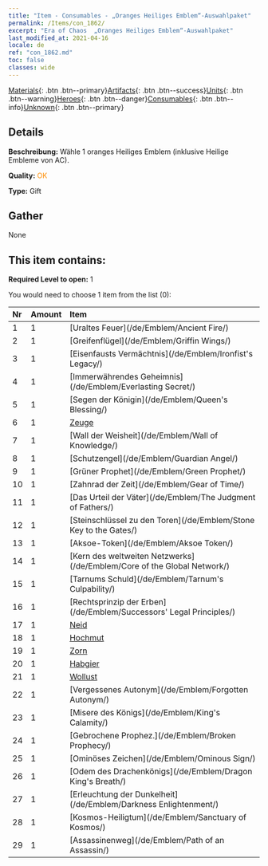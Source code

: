 ```yaml
---
title: "Item - Consumables - „Oranges Heiliges Emblem“-Auswahlpaket"
permalink: /Items/con_1862/
excerpt: "Era of Chaos  „Oranges Heiliges Emblem“-Auswahlpaket"
last_modified_at: 2021-04-16
locale: de
ref: "con_1862.md"
toc: false
classes: wide
---
```

 [Materials](/de/Items/){: .btn .btn--primary}[Artifacts](/de/Items/Artifacts/){: .btn .btn--success}[Units](/de/Items/Units/){: .btn .btn--warning}[Heroes](/de/Items/Heroes/){: .btn .btn--danger}[Consumables](/de/Items/Consumables/){: .btn .btn--info}[Unknown](/de/Items/Unknown/){: .btn .btn--primary}

## Details
 **Beschreibung:** Wähle 1 oranges Heiliges Emblem (inklusive Heilige Embleme von AC).

 **Quality:** <span style="color: #FF8C00">OK</span>

 **Type:** Gift

## Gather

  None

## This item contains:

 **Required Level to open:** 1

 You would need to choose 1 item from the list (0):

  | Nr | Amount |     Item    |
  |:---|:-------|:------------|
  | 1 | 1 | [Uraltes Feuer](/de/Emblem/Ancient Fire/) |  | 
  | 2 | 1 | [Greifenflügel](/de/Emblem/Griffin Wings/) |  | 
  | 3 | 1 | [Eisenfausts Vermächtnis](/de/Emblem/Ironfist's Legacy/) |  | 
  | 4 | 1 | [Immerwährendes Geheimnis](/de/Emblem/Everlasting Secret/) |  | 
  | 5 | 1 | [Segen der Königin](/de/Emblem/Queen's Blessing/) |  | 
  | 6 | 1 | [Zeuge](/de/Emblem/Witness/) |  | 
  | 7 | 1 | [Wall der Weisheit](/de/Emblem/Wall of Knowledge/) |  | 
  | 8 | 1 | [Schutzengel](/de/Emblem/Guardian Angel/) |  | 
  | 9 | 1 | [Grüner Prophet](/de/Emblem/Green Prophet/) |  | 
  | 10 | 1 | [Zahnrad der Zeit](/de/Emblem/Gear of Time/) |  | 
  | 11 | 1 | [Das Urteil der Väter](/de/Emblem/The Judgment of Fathers/) |  | 
  | 12 | 1 | [Steinschlüssel zu den Toren](/de/Emblem/Stone Key to the Gates/) |  | 
  | 13 | 1 | [Aksoe-Token](/de/Emblem/Aksoe Token/) |  | 
  | 14 | 1 | [Kern des weltweiten Netzwerks](/de/Emblem/Core of the Global Network/) |  | 
  | 15 | 1 | [Tarnums Schuld](/de/Emblem/Tarnum's Culpability/) |  | 
  | 16 | 1 | [Rechtsprinzip der Erben](/de/Emblem/Successors' Legal Principles/) |  | 
  | 17 | 1 | [Neid](/de/Emblem/Jealousy/) |  | 
  | 18 | 1 | [Hochmut](/de/Emblem/Arrogance/) |  | 
  | 19 | 1 | [Zorn](/de/Emblem/Anger/) |  | 
  | 20 | 1 | [Habgier](/de/Emblem/Greed/) |  | 
  | 21 | 1 | [Wollust](/de/Emblem/Lust/) |  | 
  | 22 | 1 | [Vergessenes Autonym](/de/Emblem/Forgotten Autonym/) |  | 
  | 23 | 1 | [Misere des Königs](/de/Emblem/King's Calamity/) |  | 
  | 24 | 1 | [Gebrochene Prophez.](/de/Emblem/Broken Prophecy/) |  | 
  | 25 | 1 | [Ominöses Zeichen](/de/Emblem/Ominous Sign/) |  | 
  | 26 | 1 | [Odem des Drachenkönigs](/de/Emblem/Dragon King's Breath/) |  | 
  | 27 | 1 | [Erleuchtung der Dunkelheit](/de/Emblem/Darkness Enlightenment/) |  | 
  | 28 | 1 | [Kosmos-Heiligtum](/de/Emblem/Sanctuary of Kosmos/) |  | 
  | 29 | 1 | [Assassinenweg](/de/Emblem/Path of an Assassin/) |  | 
